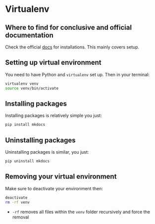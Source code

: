 # Virtualenv

## Where to find for conclusive and official documentation

Check the official [docs](https://virtualenv.pypa.io/en/latest/) for installations.
This mainly covers setup.

## Setting up virtual environment

You need to have Python and `virtualenv` set up. Then in your terminal:

```bash
virtualenv venv
source venv/bin/activate
```

## Installing packages

Installing packages is relatively simple you just:

```bash
pip install mkdocs
```

## Uninstalling packages

Uninstalling packages is similar, you just:

```bash
pip uninstall mkdocs
```

## Removing your virtual environment

Make sure to deactivate your environment then:

```bash
deactivate
rm -rf venv
```

- `-rf` removes all files within the `venv` folder recursively and force the removal
